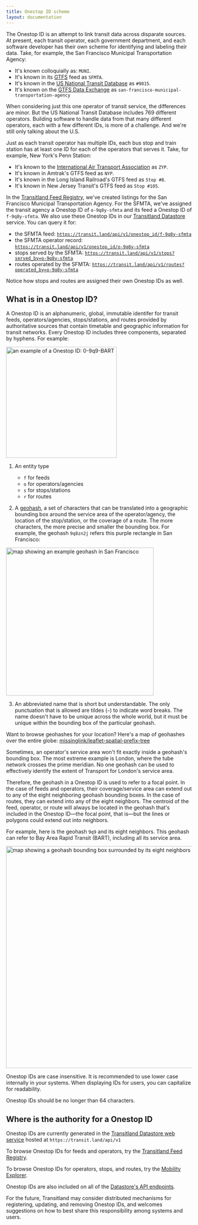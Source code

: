 ```yaml
---
title: Onestop ID scheme
layout: documentation
---
```


The Onestop ID is an attempt to link transit data across disparate sources. At present, each transit operator, each government department, and each software developer has their own scheme for identifying and labeling their data. Take, for example, the San Francisco Municipal Transportation Agency:

* It's known colloquially as: `MUNI`.
* It's known in its [GTFS](https://en.wikipedia.org/wiki/General_Transit_Feed_Specification) feed as `SFMTA`.
* It's known in the [US National Transit Database](http://www.ntdprogram.gov) as `#9015`.
* It's known on the [GTFS Data Exchange](http://www.gtfs-data-exchange.com/) as `san-francisco-municipal-transportation-agency`

When considering just this one operator of transit service, the differences are minor. But the US National Transit Database includes 769 different operators. Building software to handle data from that many different operators, each with a few different IDs, is more of a challenge. And we're still only talking about the U.S.

Just as each transit operator has multiple IDs, each bus stop and train station has at least one ID for each of the operators that serves it. Take, for example, New York's Penn Station:

* It's known to the [International Air Transport Association](https://en.wikipedia.org/wiki/International_Air_Transport_Association_airport_code) as `ZYP`.
* It's known in Amtrak's GTFS feed as `NYP`.
* It's known in the Long Island Railroad's GTFS feed as `Stop #8`.
* It's known in New Jersey Transit's GTFS feed as `Stop #105`.

In the [Transitland Feed Registry](/documentation/feed-registry/), we've created listings for the San Francisco Municipal Transportation Agency. For the SFMTA, we've assigned the transit agency a Onestop ID of `o-9q8y-sfmta` and its feed a Onestop ID of `f-9q8y-sfmta`. We also use these Onestop IDs in our [Transitland Datastore](/documentation/datastore/) service. You can query it for:

- the SFMTA feed: [`https://transit.land/api/v1/onestop_id/f-9q8y-sfmta`](https://transit.land/api/v1/onestop_id/f-9q8y-sfmta)
- the SFMTA operator record: [`https://transit.land/api/v1/onestop_id/o-9q8y-sfmta`](https://transit.land/api/v1/onestop_id/o-9q8y-sfmta)
- stops served by the SFMTA: [`https://transit.land/api/v1/stops?served_by=o-9q8y-sfmta`](https://transit.land/api/v1/stops?served_by=o-9q8y-sfmta)
- routes operated by the SFMTA:
[`https://transit.land/api/v1/routes?operated_by=o-9q8y-sfmta`](https://transit.land/api/v1/routes?operated_by=o-9q8y-sfmta)

Notice how stops and routes are assigned their own Onestop IDs as well.

## What is in a Onestop ID?

A Onestop ID is an alphanumeric, global, immutable identifer for transit feeds, operators/agencies, stops/stations, and routes provided by authoritative sources that contain timetable and geographic information for transit networks. Every Onestop ID includes three components, separated by hyphens. For example:

<img src="images/onestop_id_example.png" alt="an example of a Onestop ID: 0-9q9-BART" width="300">

1. An entity type

    - `f` for feeds
    - `o` for operators/agencies
    - `s` for stops/stations
    - `r` for routes

2. A [geohash](/news/2015/06/05/geohashes-and-you.html), a set of characters that can be translated into a geographic bounding box around the service area of the operator/agency, the location of the stop/station, or the coverage of a route. The more characters, the more precise and smaller the bounding box. For example, the geohash `9q8zn2j` refers this purple rectangle in San Francisco:
<img src="images/geohash_example.png" alt="map showing an example geohash in San Francisco" width="400">

3. An abbreviated name that is short but understandable. The only punctuation that is allowed are tildes (`~`) to indicate word breaks. The name doesn't have to be unique across the whole world, but it must be unique within the bounding box of the particular geohash.

Want to browse geohashes for your location? Here's a map of geohashes over the entire globe: [missinglink/leaflet-spatial-prefix-tree](http://missinglink.github.io/leaflet-spatial-prefix-tree/)

Sometimes, an operator's service area won't fit exactly inside a geohash's bounding box. The most extreme example is London, where the tube network crosses the prime meridian. No one geohash can be used to effectively identify the extent of Transport for London's service area.

Therefore, the geohash in a Onestop ID is used to refer to a focal point. In the case of feeds and operators, their coverage/service area can extend out to any of the eight neighboring geohash bounding boxes. In the case of routes, they can extend into any of the eight neighbors. The centroid of the feed, operator, or route will always be located in the geohash that's included in the Onestop ID&mdash;the focal point, that is&mdash;but the lines or polygons could extend out into neighbors.

For example, here is the geohash `9q9` and its eight neighbors. This geohash can refer to Bay Area Rapid Transit (BART), including all its service area.

<img src="images/geohash_operator_focal_point.png" alt="map showing a geohash bounding box surrounded by its eight neighbors" width="600">

Onestop IDs are case insensitive. It is recommended to use lower case internally in your systems. When displaying IDs for users, you can capitalize for readability.

Onestop IDs should be no longer than 64 characters.

## Where is the authority for a Onestop ID

Onestop IDs are currently generated in the [Transitland Datastore web service](/documentation/datastore/) hosted at `https://transit.land/api/v1`

To browse Onestop IDs for feeds and operators, try the [Transitland Feed Registry](/documentation/feed-registry/).

To browse Onestop IDs for operators, stops, and routes, try the [Mobility Explorer](https://mobility-explorer.interline.io).

Onestop IDs are also included on all of the [Datastore's API endpoints](/documentation/datastore/api-endpoints.html).

For the future, Transitland may consider distributed mechanisms for registering, updating, and removing Onestop IDs, and welcomes suggestions on how to best share this responsibility among systems and users.
